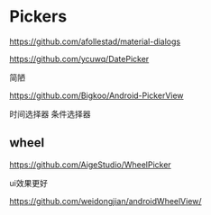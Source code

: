 # Pickers

https://github.com/afollestad/material-dialogs



https://github.com/ycuwq/DatePicker

简陋

https://github.com/Bigkoo/Android-PickerView

时间选择器 条件选择器

## wheel

https://github.com/AigeStudio/WheelPicker

ui效果更好

https://github.com/weidongjian/androidWheelView/